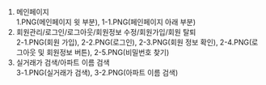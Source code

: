 1. 메인페이지  
1.PNG(메인페이지 윗 부분), 1-1.PNG(페인페이지 아래 부분)  
2. 회원관리/로그인/로그아웃/회원정보 수정/회원가입/회원 탈퇴  
2-1.PNG(회원 가입), 2-2.PNG(로그인), 2-3.PNG(회원 정보 확인), 2-4.PNG(로그아웃 및 회원정보 버튼), 2-5.PNG(비밀번호 찾기)  
3. 실거래가 검색/아파트 이름 검색  
3-1.PNG(실거래가 검색), 3-2.PNG(아파트 이름 검색)  
